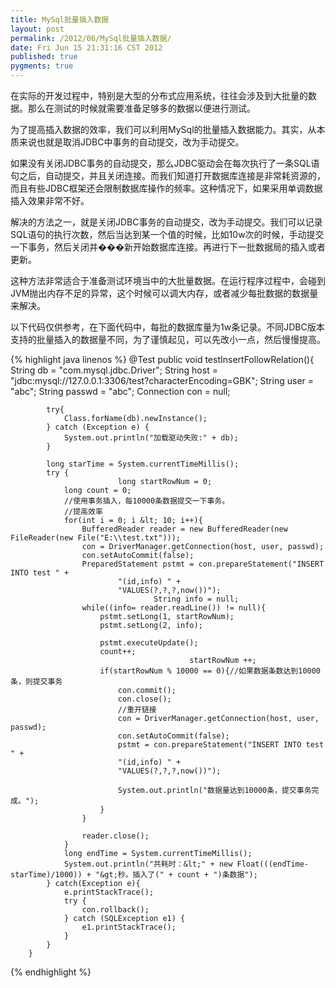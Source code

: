 ```yaml
---
title: MySql批量插入数据
layout: post
permalink: /2012/06/MySql批量插入数据/
date: Fri Jun 15 21:31:16 CST 2012
published: true
pygments: true
---
```


在实际的开发过程中，特别是大型的分布式应用系统，往往会涉及到大批量的数据。那么在测试的时候就需要准备足够多的数据以便进行测试。

为了提高插入数据的效率，我们可以利用MySql的批量插入数据能力。其实，从本质来说也就是取消JDBC中事务的自动提交，改为手动提交。

如果没有关闭JDBC事务的自动提交，那么JDBC驱动会在每次执行了一条SQL语句之后，自动提交，并且关闭连接。而我们知道打开数据库连接是非常耗资源的，而且有些JDBC框架还会限制数据库操作的频率。这种情况下，如果采用单调数据插入效果非常不好。

解决的方法之一，就是关闭JDBC事务的自动提交，改为手动提交。我们可以记录SQL语句的执行次数，然后当达到某一个值的时候，比如10w次的时候，手动提交一下事务，然后关闭并���新开始数据库连接。再进行下一批数据局的插入或者更新。

这种方法非常适合于准备测试环境当中的大批量数据。在运行程序过程中，会碰到JVM抛出内存不足的异常，这个时候可以调大内存，或者减少每批数据的数据量来解决。

以下代码仅供参考，在下面代码中，每批的数据库量为1w条记录。不同JDBC版本支持的批量插入的数据量不同，为了谨慎起见，可以先改小一点，然后慢慢提高。

{% highlight java linenos %}
	@Test
		public void testInsertFollowRelation(){
			String db = "com.mysql.jdbc.Driver";
			String host = "jdbc:mysql://127.0.0.1:3306/test?characterEncoding=GBK";
			String user = "abc";
			String passwd = "abc";
			Connection con = null; 
			
			try{
				Class.forName(db).newInstance(); 
			} catch (Exception e) {
				System.out.println("加载驱动失败:" + db);
			} 
			
			long starTime = System.currentTimeMillis();
			try { 
	                        long startRowNum = 0;
				long count = 0;
				//使用事务插入，每10000条数据提交一下事务。
				//提高效率
				for(int i = 0; i &lt; 10; i++){
					BufferedReader reader = new BufferedReader(new FileReader(new File("E:\\test.txt")));
					con = DriverManager.getConnection(host, user, passwd); 
					con.setAutoCommit(false);
					PreparedStatement pstmt = con.prepareStatement("INSERT INTO test " +
							"(id,info) " +
							"VALUES(?,?,?,now())"); 
	                                String info = null;
					while((info= reader.readLine()) != null){
						pstmt.setLong(1, startRowNum);
						pstmt.setLong(2, info);
						
						pstmt.executeUpdate();
						count++;
	                                        startRowNum ++;
						if(startRowNum % 10000 == 0){//如果数据条数达到10000条，则提交事务
							con.commit();
							con.close();
							//重开链接
							con = DriverManager.getConnection(host, user, passwd); 
							con.setAutoCommit(false);
							pstmt = con.prepareStatement("INSERT INTO test " +
							"(id,info) " +
							"VALUES(?,?,?,now())"); 
							
							System.out.println("数据量达到10000条，提交事务完成。");
						}
					}
					
					reader.close();
				}
				long endTime = System.currentTimeMillis();
				System.out.println("共耗时：&lt;" + new Float(((endTime-starTime)/1000)) + "&gt;秒。插入了(" + count + ")条数据");
			} catch(Exception e){
				e.printStackTrace();
				try {
					con.rollback();
				} catch (SQLException e1) {
					e1.printStackTrace();
				}
			}
		}

{% endhighlight %}

